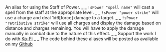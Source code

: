 An alias for using the Staff of Power.
_ _
`!sPower "spell name"`  will cast a spell from the staff at the appropriate level.
_ _
`!sPower "power strike"` will use a charge and deal 1d6[force] damage to a target.
_ _
`!sPower "retributive strike"` will use all charges and display the damage based on distance and charges remaining.  You will have to apply the damage manually in combat due to the nature of this effect.
_ _
Support the work I do with [Ko-Fi](https://ko-fi.com/thereverendb)
_ _
The code behind these aliases will be posted as available on my  [Github](https://github.com/TheReverendB/avrae-aliases)
